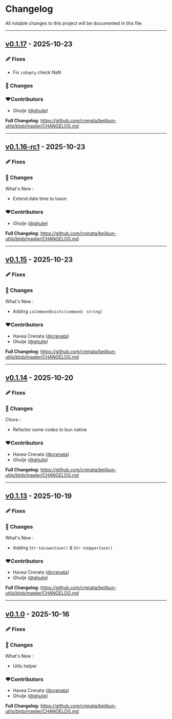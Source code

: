 # Changelog
All notable changes to this project will be documented in this file.

---

## [v0.1.17](https://github.com/crenata/bejibun-utils/compare/v0.1.16-rc1...v0.1.17) - 2025-10-23

### 🩹 Fixes
- Fix `isEmpty` check NaN

### 📖 Changes

### ❤️Contributors
- Ghulje ([@ghulje](https://github.com/ghulje))

**Full Changelog**: https://github.com/crenata/bejibun-utils/blob/master/CHANGELOG.md

---

## [v0.1.16-rc1](https://github.com/crenata/bejibun-utils/compare/v0.1.15...v0.1.16-rc1) - 2025-10-23

### 🩹 Fixes

### 📖 Changes
What's New :
- Extend date time to luxon

### ❤️Contributors
- Ghulje ([@ghulje](https://github.com/ghulje))

**Full Changelog**: https://github.com/crenata/bejibun-utils/blob/master/CHANGELOG.md

---

## [v0.1.15](https://github.com/crenata/bejibun-utils/compare/v0.1.14...v0.1.15) - 2025-10-23

### 🩹 Fixes

### 📖 Changes
What's New :
- Adding `isCommandExists(command: string)`

### ❤️Contributors
- Havea Crenata ([@crenata](https://github.com/crenata))
- Ghulje ([@ghulje](https://github.com/ghulje))

**Full Changelog**: https://github.com/crenata/bejibun-utils/blob/master/CHANGELOG.md

---

## [v0.1.14](https://github.com/crenata/bejibun-utils/compare/v0.1.13...v0.1.14) - 2025-10-20

### 🩹 Fixes

### 📖 Changes
Chore :
- Refactor some codes to bun native

### ❤️Contributors
- Havea Crenata ([@crenata](https://github.com/crenata))
- Ghulje ([@ghulje](https://github.com/ghulje))

**Full Changelog**: https://github.com/crenata/bejibun-utils/blob/master/CHANGELOG.md

---

## [v0.1.13](https://github.com/crenata/bejibun-utils/compare/v0.1.0...v0.1.13) - 2025-10-19

### 🩹 Fixes

### 📖 Changes
What's New :
- Adding `Str.toLowerCase()` & `Str.toUpperCase()`

### ❤️Contributors
- Havea Crenata ([@crenata](https://github.com/crenata))
- Ghulje ([@ghulje](https://github.com/ghulje))

**Full Changelog**: https://github.com/crenata/bejibun-utils/blob/master/CHANGELOG.md

---

## [v0.1.0](https://github.com/crenata/bejibun-utils/compare/v0.1.0...v0.1.0) - 2025-10-16

### 🩹 Fixes

### 📖 Changes
What's New :
- Utils helper

### ❤️Contributors
- Havea Crenata ([@crenata](https://github.com/crenata))
- Ghulje ([@ghulje](https://github.com/ghulje))

**Full Changelog**: https://github.com/crenata/bejibun-utils/blob/master/CHANGELOG.md